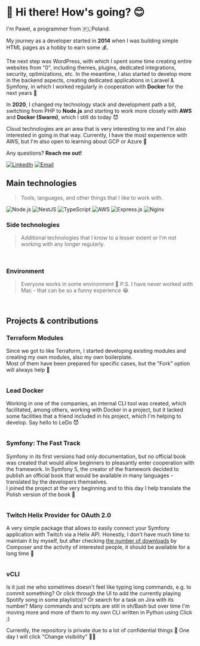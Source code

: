 # 👋 Hi there! How's going? 😊

I'm Pawel, a programmer from 🇵🇱Poland.

<p>
My journey as a developer started in <b>2014</b> when I was building simple HTML pages as a hobby to earn some 💰.

The next step was WordPress, with which I spent some time creating entire websites from "0", including themes, plugins, dedicated integrations, security, optimizations, etc. In the meantime, I also started to develop more in the backend aspects, creating dedicated applications in Laravel & Symfony, in which I worked regularly in cooperation with **Docker** for the next years 👾

In <b>2020</b>, I changed my technology stack and development path a bit, switching from PHP to **Node.js** and starting to work more closely with **AWS** and **Docker (Swarm)**, which I still do today 😈
</p>

<p>
  Cloud technologies are an area that is very interesting to me and I'm also interested in going in that way. Currently, I have the most experience with AWS, but I'm also open to learning about GCP or Azure 👹
</p>

<p>Any questions? <b>Reach me out!</b></p>
<p>
<a href="https://www.linkedin.com/in/pawel-farys/" target="_blank"><img src="https://img.shields.io/badge/LinkedIn-blue?logo=linkedin&logoColor=white&style=for-the-badge" alt="LinkedIn" /></a>
<a href="mailto:pmg.farys@gmail.com"><img src="https://img.shields.io/badge/Email-404d59?style=for-the-badge&logo=gmail&logoColor=white" alt="Email" /></a>
</p>

<h2 id="main-tech">Main technologies</h2>

> Tools, languages, and other things that I like to work with.


<img src="https://img.shields.io/badge/node.js-43853D?style=for-the-badge&logo=node.js&logoColor=white" alt="Node.js" /> <img src="https://img.shields.io/badge/nestjs-%23E0234E.svg?style=for-the-badge&logo=nestjs&logoColor=white" alt="NestJS" />
<img src="https://img.shields.io/badge/typescript-%23007ACC.svg?style=for-the-badge&logo=typescript&logoColor=white" alt="TypeScript" />
<img src="https://img.shields.io/badge/Amazon_AWS-232F3E?style=for-the-badge&logo=amazon-aws&logoColor=white" alt="AWS" />
<img src="https://img.shields.io/badge/express.js-%23404d59.svg?style=for-the-badge&logo=express&logoColor=%2361DAFB" alt="Express.js" />
<img src="https://img.shields.io/badge/nginx-%23009639.svg?style=for-the-badge&logo=nginx&logoColor=white" alt="Nginx" />
<img src="https://img.shields.io/badge/postgreSQL-%23316192.svg?style=for-the-badge&logo=postgresql&logoColor=white" alt="" />
<img src="https://img.shields.io/badge/redis-%23DD0031.svg?style=for-the-badge&logo=redis&logoColor=white" alt="" />
<img src="https://img.shields.io/badge/MongoDB-%234ea94b.svg?style=for-the-badge&logo=mongodb&logoColor=white" alt="" />
<img src="https://img.shields.io/badge/terraform-%235835CC.svg?style=for-the-badge&logo=terraform&logoColor=white" alt="" />
<img src="https://img.shields.io/badge/docker-%230db7ed.svg?style=for-the-badge&logo=docker&logoColor=white" alt="" />
<img src="https://img.shields.io/badge/Python-3776AB?style=for-the-badge&logo=python&logoColor=white" alt="" />
<img src="https://img.shields.io/badge/-ElasticSearch-005571?style=for-the-badge&logo=elasticsearch" alt="" />
<img src="https://img.shields.io/badge/Jest-323330?style=for-the-badge&logo=Jest&logoColor=white" alt="" />
<img src="https://img.shields.io/badge/eslint-3A33D1?style=for-the-badge&logo=eslint&logoColor=white" alt="" />
<img src="https://img.shields.io/badge/prettier-1A2C34?style=for-the-badge&logo=prettier&logoColor=F7BA3E" alt="" />
<img src="https://img.shields.io/badge/Jira-0052CC?style=for-the-badge&logo=Jira&logoColor=white" alt="" />
<img src="https://img.shields.io/badge/Node--Red-8F0000?style=for-the-badge&logo=nodered&logoColor=white" alt="" />
<img src="https://img.shields.io/badge/kubernetes-%23326ce5.svg?style=for-the-badge&logo=kubernetes&logoColor=white" alt="" />

<h3 id="extra-tech">Side technologies</h3>

> Additional technologies that I know to a lesser extent or I'm not working with any longer regularly. <br />

<img src="https://img.shields.io/badge/go-%2300ADD8.svg?style=for-the-badge&logo=go&logoColor=white" alt="" /> <img src="https://img.shields.io/badge/php%207-%23777BB4.svg?style=for-the-badge&logo=php&logoColor=white" alt="" />
<img src="https://img.shields.io/badge/symfony%204/5-%23000000.svg?style=for-the-badge&logo=symfony&logoColor=white" alt="" />
<img src="https://shields.io/badge/react-gray?logo=react&style=for-the-badge" alt="" />


<h3>Environment</h3>

> Everyone works in some environment 👻
> P.S. I have never worked with Mac - that can be so a funny experience 😂

<img src="https://img.shields.io/badge/Arch_Linux-1793D1?style=for-the-badge&logo=arch-linux&logoColor=white" alt="" /> <img src="https://img.shields.io/badge/VS%20Code-0078D4?style=for-the-badge&logo=visual%20studio%20code&logoColor=white" alt="" />
<img src="https://img.shields.io/badge/WebStorm-000000?style=for-the-badge&logo=WebStorm&logoColor=white" alt="" />
<img src="https://img.shields.io/badge/PyCharm-0AC6E4?style=for-the-badge&logo=PyCharm&logoColor=white" alt="" />
<img src="https://img.shields.io/badge/alacritty-F46D01?style=for-the-badge&logo=alacritty&logoColor=white" alt="" />
<img src="https://img.shields.io/badge/tmux-1BB91F?style=for-the-badge&logo=tmux&logoColor=white" alt="" />
<img src="https://img.shields.io/badge/ZSH-121011?style=for-the-badge&logo=gnu-bash&logoColor=white" alt="" />
<img src="https://img.shields.io/badge/VIM-%2311AB00.svg?&style=for-the-badge&logo=vim&logoColor=white
" alt="" />
<img src="https://img.shields.io/badge/wayland-FFA500?style=for-the-badge&logo=wayland&logoColor=white" alt="" />

## Projects & contributions

### Terraform Modules

Since we got to like Terraform, I started developing existing modules and creating my own modules, also my own boilerplate. <br />Most of them have been prepared for specific cases, but the "Fork" option will always help 👹

<a href="https://github.com/orgs/vrs-factory/repositories?q=terraform-&type=all&language=&sort="><img src="https://img.shields.io/badge/check%20modules-9619d2.svg?style=for-the-badge&logo=terraform&logoColor=white" alt="" /></a>

### Lead Docker

Working in one of the companies, an internal CLI tool was created, which facilitated, among others, working with Docker in a project, but it lacked some facilities that a friend included in his project, which I'm helping to develop. Say hello to LeDo 😈

<a href="https://github.com/paramah/ledo"><img src="https://img.shields.io/badge/start%20with%20ledo-4053D6.svg?style=for-the-badge&logo=docker&logoColor=white" alt="" /></a>

### Symfony: The Fast Track

Symfony in its first versions had only documentation, but no official book was created that would allow beginners to pleasantly enter cooperation with the framework. In Symfony 5, the creator of the framework decided to publish an official book that would be available in many languages - translated by the developers themselves. <br />
I joined the project at the very beginning and to this day I help translate the Polish version of the book 📖

<a href="https://symfony.com/book"><img src="https://img.shields.io/badge/learn%20symfony-000000.svg?style=for-the-badge&logo=symfony&logoColor=white" alt="" /></a>

### Twitch Helix Provider for OAuth 2.0

A very simple package that allows to easily connect your Symfony application with Twitch via a Helix API.
Honestly, I don't have much time to maintain it by myself, but after checking <a href="https://packagist.org/packages/vertisan/oauth2-twitch-helix/stats">the number of downloads</a> by Composer and the activity of interested people, it should be available for a long time 🥰

<a href="https://github.com/vertisan/oauth2-twitch-helix"><img src="https://img.shields.io/badge/start%20your%20stream-9146FF.svg?style=for-the-badge&logo=twitch&logoColor=white" alt="" /></a>

### vCLI

Is it just me who sometimes doesn't feel like typing long commands, e.g. to commit something? Or click through the UI to add the currently playing Spotify song in some playlist(s)? Or search for a task on Jira with its number?
Many commands and scripts are still in sh/Bash but over time I'm moving more and more of them to my own CLI written in Python using Click ;)

Currently, the repository is private due to a lot of confidential things 🫣
One day I will click "Change visibility" 🤙🏼

<!-- ## Stats

<img src="https://github-readme-stats.vercel.app/api?username=vertisan&theme=dark&include_all_commits=true&count_private=true&hide_border=true" alt="Activity Stats" /> -->
